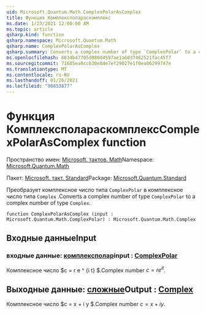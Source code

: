```yaml
---
uid: Microsoft.Quantum.Math.ComplexPolarAsComplex
title: Функция Комплексполараскомплекс
ms.date: 1/23/2021 12:00:00 AM
ms.topic: article
qsharp.kind: function
qsharp.namespace: Microsoft.Quantum.Math
qsharp.name: ComplexPolarAsComplex
qsharp.summary: Converts a complex number of type `ComplexPolar` to a complex number of type `Complex`.
ms.openlocfilehash: 6834b47705d080d4597ae1a6037462521fac45f7
ms.sourcegitcommit: 71605ea9cc630e84e7ef29027e1f0ea06299747e
ms.translationtype: MT
ms.contentlocale: ru-RU
ms.lasthandoff: 01/26/2021
ms.locfileid: "98853877"
---
```

# <a name="complexpolarascomplex-function"></a><span data-ttu-id="57cea-102">Функция Комплексполараскомплекс</span><span class="sxs-lookup"><span data-stu-id="57cea-102">ComplexPolarAsComplex function</span></span>

<span data-ttu-id="57cea-103">Пространство имен: [Microsoft. тактов. Math](xref:Microsoft.Quantum.Math)</span><span class="sxs-lookup"><span data-stu-id="57cea-103">Namespace: [Microsoft.Quantum.Math](xref:Microsoft.Quantum.Math)</span></span>

<span data-ttu-id="57cea-104">Пакет: [Microsoft. такт. Standard](https://nuget.org/packages/Microsoft.Quantum.Standard)</span><span class="sxs-lookup"><span data-stu-id="57cea-104">Package: [Microsoft.Quantum.Standard](https://nuget.org/packages/Microsoft.Quantum.Standard)</span></span>


<span data-ttu-id="57cea-105">Преобразует комплексное число типа `ComplexPolar` в комплексное число типа `Complex` .</span><span class="sxs-lookup"><span data-stu-id="57cea-105">Converts a complex number of type `ComplexPolar` to a complex number of type `Complex`.</span></span>

```qsharp
function ComplexPolarAsComplex (input : Microsoft.Quantum.Math.ComplexPolar) : Microsoft.Quantum.Math.Complex
```


## <a name="input"></a><span data-ttu-id="57cea-106">Входные данные</span><span class="sxs-lookup"><span data-stu-id="57cea-106">Input</span></span>

### <a name="input--complexpolar"></a><span data-ttu-id="57cea-107">входные данные: [комплексполар](xref:Microsoft.Quantum.Math.ComplexPolar)</span><span class="sxs-lookup"><span data-stu-id="57cea-107">input : [ComplexPolar](xref:Microsoft.Quantum.Math.ComplexPolar)</span></span>

<span data-ttu-id="57cea-108">Комплексное число $c = r e ^ {i t} $.</span><span class="sxs-lookup"><span data-stu-id="57cea-108">Complex number $c = r e^{i t}$.</span></span>



## <a name="output--complex"></a><span data-ttu-id="57cea-109">Выходные данные: [сложные](xref:Microsoft.Quantum.Math.Complex)</span><span class="sxs-lookup"><span data-stu-id="57cea-109">Output : [Complex](xref:Microsoft.Quantum.Math.Complex)</span></span>

<span data-ttu-id="57cea-110">Комплексное число $c = x + i y $.</span><span class="sxs-lookup"><span data-stu-id="57cea-110">Complex number $c = x + i y$.</span></span>